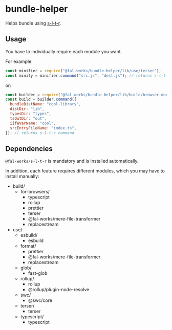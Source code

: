 # bundle-helper

Helps bundle using [s-l-t-r](https://github.com/fal-works/s-l-t-r).

## Usage

You have to individually require each module you want.

For example:

```js
const minifier = require("@fal-works/bundle-helper/lib/use/terser");
const minify = minifier.command("src.js", "dest.js"); // returns s-l-t-r command
```

or:

```js
const builder = require("@fal-works/bundle-helper/lib/build/browser-module");
const build = builder.command({
  bundleDistName: "cool-library",
  distDir: "lib",
  typesDir: "types",
  tsOutDir: "out",
  iifeVarName: "cool",
  srcEntryFileName: "index.ts",
}); // returns s-l-t-r command
```


## Dependencies

`@fal-works/s-l-t-r` is mandatory and is installed automatically.

In addition, each feature requires different modules, which you may have to install manually:

- build/
  - for-browsers/
    - typescript
    - rollup
    - prettier
    - terser
    - @fal-works/mere-file-transformer
    - replacestream
- use/
  - esbuild/
    - esbuild
  - format/
    - prettier
    - @fal-works/mere-file-transformer
    - replacestream
  - glob/
    - fast-glob
  - rollup/
    - rollup
    - @rollup/plugin-node-resolve
  - swc/
    - @swc/core
  - terser/
    - terser
  - typescript/
    - typescript
